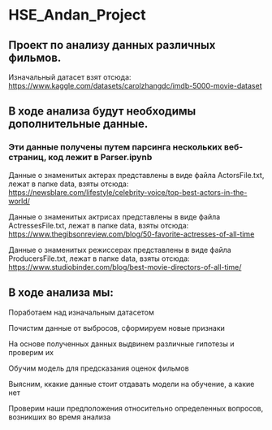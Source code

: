 # HSE_Andan_Project

## Проект по анализу данных различных фильмов. 
Изначальный датасет взят отсюда: https://www.kaggle.com/datasets/carolzhangdc/imdb-5000-movie-dataset

## В ходе анализа будут необходимы дополнительные данные.
### Эти данные получены путем парсинга нескольких веб-страниц, код лежит в Parser.ipynb
Данные о знаменитых актерах представлены в виде файла ActorsFile.txt, лежат в папке data, взяты отсюда: https://newsblare.com/lifestyle/celebrity-voice/top-best-actors-in-the-world/ 

Данные о знаменитых актрисах представлены в виде файла ActressesFile.txt, лежат в папке data, взяты отсюда: https://www.thegibsonreview.com/blog/50-favorite-actresses-of-all-time

Данные о знаменитых режиссерах представлены в виде файла ProducersFile.txt, лежат в папке data, взяты отсюда: https://www.studiobinder.com/blog/best-movie-directors-of-all-time/

## В ходе анализа мы: 
Поработаем над изначальным датасетом

Почистим данные от выбросов, сформируем новые признаки

На основе полученных данных выдвинем различные гипотезы и проверим их

Обучим модель для предсказания оценок фильмов

Выясним, ккакие данные стоит отдавать модели на обучение, а какие нет

Проверим наши предположения относительно определенных вопросов, возникших во время анализа


